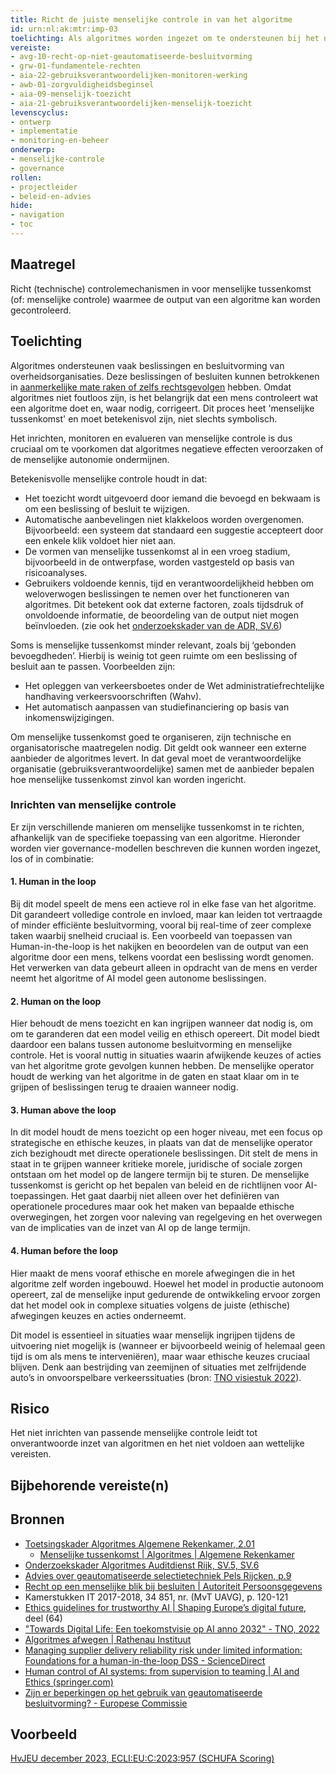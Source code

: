 ```yaml
---
title: Richt de juiste menselijke controle in van het algoritme
id: urn:nl:ak:mtr:imp-03
toelichting: Als algoritmes worden ingezet om te ondersteunen bij het nemen van beslissingen en besluiten door overheidsorganisaties, kan het noodzakelijk zijn om menselijke tussenkomst in te richten om foutieve output te signaleren en te corrigeren. 
vereiste:
- avg-10-recht-op-niet-geautomatiseerde-besluitvorming
- grw-01-fundamentele-rechten
- aia-22-gebruiksverantwoordelijken-monitoren-werking
- awb-01-zorgvuldigheidsbeginsel
- aia-09-menselijk-toezicht
- aia-21-gebruiksverantwoordelijken-menselijk-toezicht
levenscyclus:
- ontwerp
- implementatie
- monitoring-en-beheer
onderwerp:
- menselijke-controle
- governance
rollen:
- projectleider
- beleid-en-advies
hide:
- navigation
- toc
---
```


<!-- tags -->
## Maatregel
Richt (technische) controlemechanismen in voor menselijke tussenkomst (of: menselijke controle) waarmee de output van een algoritme kan worden gecontroleerd.


## Toelichting

Algoritmes ondersteunen vaak beslissingen en besluitvorming van overheidsorganisaties. Deze beslissingen of besluiten kunnen betrokkenen in [aanmerkelijke mate raken of zelfs rechtsgevolgen](avg-10-recht-op-niet-geautomatiseerde-besluitvorming.md) hebben. Omdat algoritmes niet foutloos zijn, is het belangrijk dat een mens controleert wat een algoritme doet en, waar nodig, corrigeert. Dit proces heet 'menselijke tussenkomst' en moet betekenisvol zijn, niet slechts symbolisch.

Het inrichten, monitoren en evalueren van menselijke controle is dus cruciaal om te voorkomen dat algoritmes negatieve effecten veroorzaken of de menselijke autonomie ondermijnen.

Betekenisvolle menselijke controle houdt in dat:

- Het toezicht wordt uitgevoerd door iemand die bevoegd en bekwaam is om een beslissing of besluit te wijzigen.
- Automatische aanbevelingen niet klakkeloos worden overgenomen. Bijvoorbeeld: een systeem dat standaard een suggestie accepteert door een enkele klik voldoet hier niet aan.
- De vormen van menselijke tussenkomst al in een vroeg stadium, bijvoorbeeld in de ontwerpfase, worden vastgesteld op basis van risicoanalyses.
- Gebruikers voldoende kennis, tijd en verantwoordelijkheid hebben om weloverwogen beslissingen te nemen over het functioneren van algoritmes. Dit betekent ook dat externe factoren, zoals tijdsdruk of onvoldoende informatie, de beoordeling van de output niet mogen beïnvloeden. (zie ook het [onderzoekskader van de ADR, SV.6](https://www.rijksoverheid.nl/documenten/rapporten/2023/07/11/onderzoekskader-algoritmes-adr-2023))

Soms is menselijke tussenkomst minder relevant, zoals bij ‘gebonden bevoegdheden’. Hierbij is weinig tot geen ruimte om een beslissing of besluit aan te passen. Voorbeelden zijn:

- Het opleggen van verkeersboetes onder de Wet administratiefrechtelijke handhaving verkeersvoorschriften (Wahv).
- Het automatisch aanpassen van studiefinanciering op basis van inkomenswijzigingen.

Om menselijke tussenkomst goed te organiseren, zijn technische en organisatorische maatregelen nodig. Dit geldt ook wanneer een externe aanbieder de algoritmes levert. In dat geval moet de verantwoordelijke organisatie (gebruiksverantwoordelijke) samen met de aanbieder bepalen hoe menselijke tussenkomst zinvol kan worden ingericht.

### Inrichten van menselijke controle

Er zijn verschillende manieren om menselijke tussenkomst in te richten, afhankelijk van de specifieke toepassing van een algoritme. Hieronder worden vier governance-modellen beschreven die kunnen worden ingezet, los of in combinatie:

#### 1. Human in the loop
Bij dit model speelt de mens een actieve rol in elke fase van het algoritme. Dit garandeert volledige controle en invloed, maar kan leiden tot vertraagde of minder efficiënte besluitvorming, vooral bij real-time of zeer complexe taken waarbij snelheid cruciaal is.
Een voorbeeld van toepassen van Human-in-the-loop is het nakijken en beoordelen van de output van een algoritme door een mens, telkens voordat een beslissing wordt genomen. Het verwerken van data gebeurt alleen in opdracht van de mens en verder neemt het algoritme of AI model geen autonome beslissingen. 

#### 2. Human on the loop
Hier behoudt de mens toezicht en kan ingrijpen wanneer dat nodig is, om om te garanderen dat een model veilig en ethisch opereert. Dit model biedt daardoor een balans tussen autonome besluitvorming en menselijke controle. Het is vooral nuttig in situaties waarin afwijkende keuzes of acties van het algoritme grote gevolgen kunnen hebben. De menselijke operator houdt de werking van het algoritme in de gaten en staat klaar om in te grijpen of beslissingen terug te draaien wanneer nodig.

#### 3. Human above the loop
In dit model houdt de mens toezicht op een hoger niveau, met een focus op strategische en ethische keuzes, in plaats van dat de menselijke operator zich bezighoudt met directe operationele beslissingen. Dit stelt de mens in staat in te grijpen wanneer kritieke morele, juridische of sociale zorgen ontstaan om het model op de langere termijn bij te sturen.  De menselijke tussenkomst is gericht op het bepalen van beleid en de richtlijnen voor AI-toepassingen. Het gaat daarbij niet alleen over het definiëren van operationele procedures maar ook het maken van bepaalde ethische overwegingen, het zorgen voor naleving van regelgeving en het overwegen van de implicaties van de inzet van AI op de lange termijn. 

#### 4. Human before the loop
Hier maakt de mens vooraf ethische en morele afwegingen die in het algoritme zelf worden ingebouwd. Hoewel het model in productie autonoom opereert, zal de menselijke input gedurende de ontwikkeling ervoor zorgen dat het model ook in complexe situaties volgens de juiste (ethische) afwegingen keuzes en acties onderneemt.

Dit model is essentieel in situaties waar menselijk ingrijpen tijdens de uitvoering niet mogelijk is (wanneer er bijvoorbeeld weinig of helemaal geen tijd is om als mens te interveniëren), maar waar ethische keuzes cruciaal blijven. Denk aan bestrijding van zeemijnen of situaties met zelfrijdende auto’s in onvoorspelbare verkeerssituaties (bron: [TNO visiestuk 2022](https://publications.tno.nl/publication/34640024/a05DMs/TNO-2022-visiestuk.pdf)).

## Risico
Het niet inrichten van passende menselijke controle leidt tot onverantwoorde inzet van algoritmen en het niet voldoen aan wettelijke vereisten. 

## Bijbehorende vereiste(n)

<!-- list_vereisten_on_maatregelen_page -->

## Bronnen

- [Toetsingskader Algoritmes Algemene Rekenkamer, 2.01](https://www.rekenkamer.nl/onderwerpen/algoritmes/documenten/publicaties/2024/05/15/het-toetsingskader-aan-de-slag)
    - [Menselijke tussenkomst | Algoritmes | Algemene Rekenkamer](https://www.rekenkamer.nl/onderwerpen/algoritmes/toetsingskader/ethiek/menselijke-tussenkomst)
- [Onderzoekskader Algoritmes Auditdienst Rijk, SV.5, SV.6](https://www.rijksoverheid.nl/documenten/rapporten/2023/07/11/onderzoekskader-algoritmes-adr-2023) 
- [Advies over geautomatiseerde selectietechniek Pels Rijcken, p.9](https://open.overheid.nl/documenten/6b5b5d5b-fdc1-4333-a11e-f89d3627a0f5/file)
- [Recht op een menselijke blik bij besluiten | Autoriteit Persoonsgegevens](https://www.autoriteitpersoonsgegevens.nl/themas/basis-avg/privacyrechten-avg/recht-op-een-menselijke-blik-bij-besluiten#:~:text=Reactie%20op%20verzoek-,Geautomatiseerd%20besluit,noemen%20dit%20een%20geautomatiseerd%20besluit.)
- Kamerstukken IT 2017-2018, 34 851, nr. (MvT UAVG), p. 120-121
- [Ethics guidelines for trustworthy AI | Shaping Europe’s digital future](https://digital-strategy.ec.europa.eu/en/library/ethics-guidelines-trustworthy-ai), deel (64)
- ["Towards Digital Life: Een toekomstvisie op AI anno 2032" - TNO, 2022](https://publications.tno.nl/publication/34640024/a05DMs/TNO-2022-visiestuk.pdf)
- [Algoritmes afwegen | Rathenau Instituut](https://www.rathenau.nl/nl/digitalisering/algoritmes-afwegen)
-	[Managing supplier delivery reliability risk under limited information: Foundations for a human-in-the-loop DSS - ScienceDirect](https://www.sciencedirect.com/science/article/abs/pii/S0167923612002886)
-	[Human control of AI systems: from supervision to teaming | AI and Ethics (springer.com)](https://link.springer.com/article/10.1007/s43681-024-00489-4)
-	[Zijn er beperkingen op het gebruik van geautomatiseerde besluitvorming? - Europese Commissie](https://commission.europa.eu/law/law-topic/data-protection/rules-business-and-organisations/dealing-citizens/are-there-restrictions-use-automated-decision-making_nl#:~:text=Example-,Antwoord,is%20of%20hen%20aanzienlijk%20be%C3%AFnvloedt.)


## Voorbeeld

[HvJEU december 2023, ECLI:EU:C:2023:957 (SCHUFA Scoring)](https://curia.europa.eu/juris/document/document.jsf?text=&docid=280426&pageIndex=0&doclang=NL&mode=lst&dir=&occ=first&part=1&cid=7436066)



